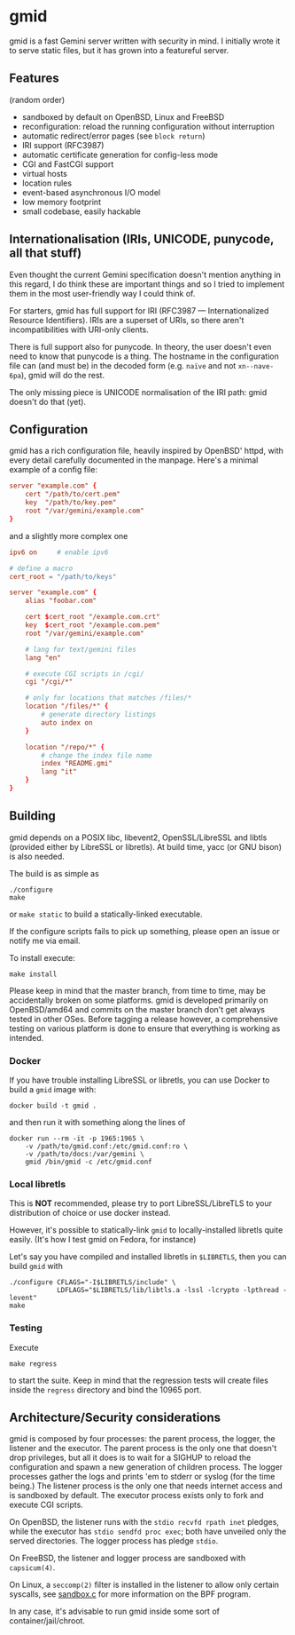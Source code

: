 # gmid

gmid is a fast Gemini server written with security in mind.  I
initially wrote it to serve static files, but it has grown into a
featureful server.


## Features

(random order)

 - sandboxed by default on OpenBSD, Linux and FreeBSD
 - reconfiguration: reload the running configuration without
   interruption
 - automatic redirect/error pages (see `block return`)
 - IRI support (RFC3987)
 - automatic certificate generation for config-less mode
 - CGI and FastCGI support
 - virtual hosts
 - location rules
 - event-based asynchronous I/O model
 - low memory footprint
 - small codebase, easily hackable


## Internationalisation (IRIs, UNICODE, punycode, all that stuff)

Even thought the current Gemini specification doesn't mention anything
in this regard, I do think these are important things and so I tried
to implement them in the most user-friendly way I could think of.

For starters, gmid has full support for IRI (RFC3987 —
Internationalized Resource Identifiers).  IRIs are a superset of URIs,
so there aren't incompatibilities with URI-only clients.

There is full support also for punycode.  In theory, the user doesn't
even need to know that punycode is a thing.  The hostname in the
configuration file can (and must be) in the decoded form (e.g. `naïve`
and not `xn--nave-6pa`), gmid will do the rest.

The only missing piece is UNICODE normalisation of the IRI path: gmid
doesn't do that (yet).


## Configuration

gmid has a rich configuration file, heavily inspired by OpenBSD'
httpd, with every detail carefully documented in the manpage.  Here's
a minimal example of a config file:

```conf
server "example.com" {
	cert "/path/to/cert.pem"
	key  "/path/to/key.pem"
	root "/var/gemini/example.com"
}
```

and a slightly more complex one

```conf
ipv6 on     # enable ipv6

# define a macro
cert_root = "/path/to/keys"

server "example.com" {
	alias "foobar.com"

	cert $cert_root "/example.com.crt"
	key  $cert_root "/example.com.pem"
	root "/var/gemini/example.com"

	# lang for text/gemini files
	lang "en"

	# execute CGI scripts in /cgi/
	cgi "/cgi/*"

	# only for locations that matches /files/*
	location "/files/*" {
		# generate directory listings
		auto index on
	}

	location "/repo/*" {
		# change the index file name
		index "README.gmi"
		lang "it"
	}
}
```


## Building

gmid depends on a POSIX libc, libevent2, OpenSSL/LibreSSL and libtls
(provided either by LibreSSL or libretls).  At build time, yacc (or
GNU bison) is also needed.

The build is as simple as

    ./configure
    make

or `make static` to build a statically-linked executable.

If the configure scripts fails to pick up something, please open an
issue or notify me via email.

To install execute:

    make install

Please keep in mind that the master branch, from time to time, may be
accidentally broken on some platforms.  gmid is developed primarily on
OpenBSD/amd64 and commits on the master branch don't get always tested
in other OSes.  Before tagging a release however, a comprehensive
testing on various platform is done to ensure that everything is
working as intended.


### Docker

If you have trouble installing LibreSSL or libretls, you can use
Docker to build a `gmid` image with:

    docker build -t gmid .

and then run it with something along the lines of

    docker run --rm -it -p 1965:1965 \
        -v /path/to/gmid.conf:/etc/gmid.conf:ro \
        -v /path/to/docs:/var/gemini \
        gmid /bin/gmid -c /etc/gmid.conf


### Local libretls

This is **NOT** recommended, please try to port LibreSSL/LibreTLS to
your distribution of choice or use docker instead.

However, it's possible to statically-link `gmid` to locally-installed
libretls quite easily.  (It's how I test gmid on Fedora, for instance)

Let's say you have compiled and installed libretls in `$LIBRETLS`,
then you can build `gmid` with

    ./configure CFLAGS="-I$LIBRETLS/include" \
                LDFLAGS="$LIBRETLS/lib/libtls.a -lssl -lcrypto -lpthread -levent"
    make

### Testing

Execute

    make regress

to start the suite.  Keep in mind that the regression tests will
create files inside the `regress` directory and bind the 10965 port.


## Architecture/Security considerations

gmid is composed by four processes: the parent process, the logger,
the listener and the executor.  The parent process is the only one
that doesn't drop privileges, but all it does is to wait for a SIGHUP
to reload the configuration and spawn a new generation of children
process.  The logger processes gather the logs and prints 'em to
stderr or syslog (for the time being.)  The listener process is the
only one that needs internet access and is sandboxed by default.  The
executor process exists only to fork and execute CGI scripts.

On OpenBSD, the listener runs with the `stdio recvfd rpath inet`
pledges, while the executor has `stdio sendfd proc exec`; both have
unveiled only the served directories.  The logger process has pledge
`stdio`.

On FreeBSD, the listener and logger process are sandboxed with `capsicum(4)`.

On Linux, a `seccomp(2)` filter is installed in the listener to allow
only certain syscalls, see [sandbox.c](sandbox.c) for more information
on the BPF program.

In any case, it's advisable to run gmid inside some sort of
container/jail/chroot.

